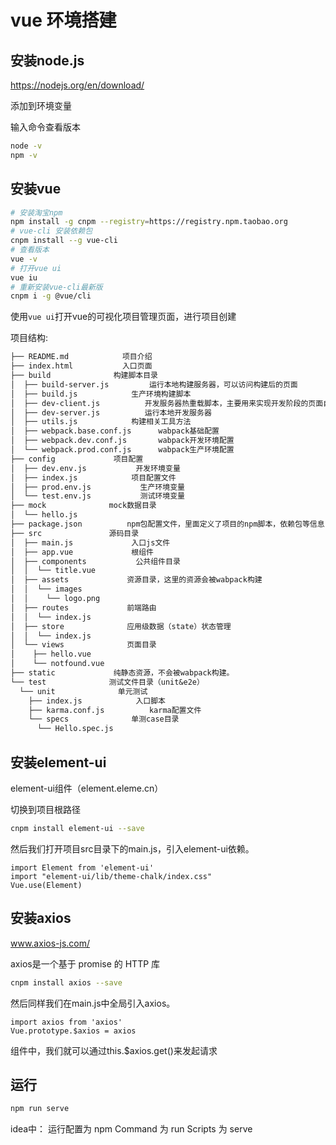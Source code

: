 # vue 环境搭建

## 安装node.js

https://nodejs.org/en/download/

添加到环境变量

输入命令查看版本

```bash
node -v
npm -v
```

## 安装vue

```bash
# 安装淘宝npm
npm install -g cnpm --registry=https://registry.npm.taobao.org
# vue-cli 安装依赖包
cnpm install --g vue-cli
# 查看版本
vue -v
# 打开vue ui
vue iu
# 重新安装vue-cli最新版
cnpm i -g @vue/cli
```

使用`vue ui`打开vue的可视化项目管理页面，进行项目创建

项目结构:

```txt
├── README.md            项目介绍
├── index.html           入口页面
├── build              构建脚本目录
│  ├── build-server.js         运行本地构建服务器，可以访问构建后的页面
│  ├── build.js            生产环境构建脚本
│  ├── dev-client.js          开发服务器热重载脚本，主要用来实现开发阶段的页面自动刷新
│  ├── dev-server.js          运行本地开发服务器
│  ├── utils.js            构建相关工具方法
│  ├── webpack.base.conf.js      wabpack基础配置
│  ├── webpack.dev.conf.js       wabpack开发环境配置
│  └── webpack.prod.conf.js      wabpack生产环境配置
├── config             项目配置
│  ├── dev.env.js           开发环境变量
│  ├── index.js            项目配置文件
│  ├── prod.env.js           生产环境变量
│  └── test.env.js           测试环境变量
├── mock              mock数据目录
│  └── hello.js
├── package.json          npm包配置文件，里面定义了项目的npm脚本，依赖包等信息
├── src               源码目录 
│  ├── main.js             入口js文件
│  ├── app.vue             根组件
│  ├── components           公共组件目录
│  │  └── title.vue
│  ├── assets             资源目录，这里的资源会被wabpack构建
│  │  └── images
│  │    └── logo.png
│  ├── routes             前端路由
│  │  └── index.js
│  ├── store              应用级数据（state）状态管理
│  │  └── index.js
│  └── views              页面目录
│    ├── hello.vue
│    └── notfound.vue
├── static             纯静态资源，不会被wabpack构建。
└── test              测试文件目录（unit&e2e）
  └── unit              单元测试
    ├── index.js            入口脚本
    ├── karma.conf.js          karma配置文件
    └── specs              单测case目录
      └── Hello.spec.js
```

## 安装element-ui

element-ui组件（element.eleme.cn）

切换到项目根路径

```bash
cnpm install element-ui --save
```

然后我们打开项目src目录下的main.js，引入element-ui依赖。

```vue
import Element from 'element-ui'
import "element-ui/lib/theme-chalk/index.css"
Vue.use(Element)
```

## 安装axios

www.axios-js.com/

axios是一个基于 promise 的 HTTP 库

```bash
cnpm install axios --save
```

然后同样我们在main.js中全局引入axios。

```vue
import axios from 'axios'
Vue.prototype.$axios = axios
```

组件中，我们就可以通过this.$axios.get()来发起请求

## 运行

```bash
npm run serve
```

idea中：
    运行配置为 npm
    Command  为 run
    Scripts  为 serve
